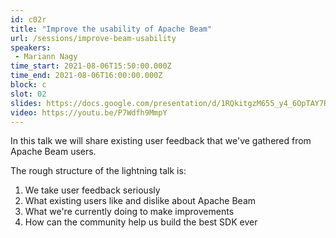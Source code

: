 ```yaml
---
id: c02r
title: "Improve the usability of Apache Beam"
url: /sessions/improve-beam-usability
speakers:
 - Mariann Nagy
time_start: 2021-08-06T15:50:00.000Z
time_end: 2021-08-06T16:00:00.000Z
block: c
slot: 02
slides: https://docs.google.com/presentation/d/1RQkitgzM655_y4_6OpTAY7RGH1mc2j7iD3JZs0MIr1M/edit#slide=id.ga16733a01f_8_1039
video: https://youtu.be/P7Wdfh9MmpY
---
```


In this talk we will share existing user feedback that we've gathered from Apache Beam users.  

The rough structure of the lightning talk is:
 1. We take user feedback seriously
 2. What existing users like and dislike about Apache Beam
 3. What we're currently doing to make improvements
 4. How can the community help us build the best SDK ever